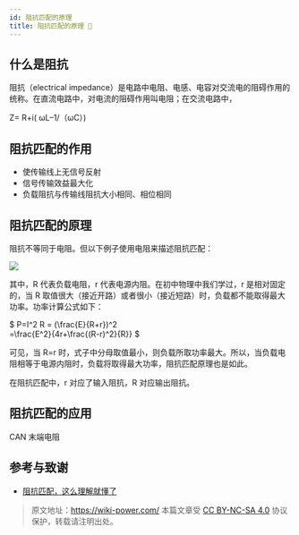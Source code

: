 ```yaml
---
id: 阻抗匹配的原理
title: 阻抗匹配的原理 🚧
---
```


## 什么是阻抗

阻抗（electrical impedance）是电路中电阻、电感、电容对交流电的阻碍作用的统称。在直流电路中，对电流的阻碍作用叫电阻；在交流电路中，

Z= R+i( ωL–1/（ωC）)

## 阻抗匹配的作用

- 使传输线上无信号反射
- 信号传输效益最大化
- 负载阻抗与传输线阻抗大小相同、相位相同

## 阻抗匹配的原理

阻抗不等同于电阻。但以下例子使用电阻来描述阻抗匹配：

![](https://wiki-media-1253965369.cos.ap-guangzhou.myqcloud.com/img/20210831090136.png)

其中，R 代表负载电阻，r 代表电源内阻。在初中物理中我们学过，r 是相对固定的，当 R 取值很大（接近开路）或者很小（接近短路）时，负载都不能取得最大功率。功率计算公式如下：

$
P=I^2 R = (\frac{E}{R+r})^2  
=\frac{E^2}{4r+\frac{(R-r)^2}{R}}
$

可见，当 R=r 时，式子中分母取值最小，则负载所取功率最大。所以，当负载电阻相等于电源内阻时，负载将取得最大功率，阻抗匹配原理也是如此。

在阻抗匹配中，r 对应了输入阻抗，R 对应输出阻抗。

## 阻抗匹配的应用

CAN 末端电阻

## 参考与致谢

- [阻抗匹配，这么理解就懂了](https://zhuanlan.zhihu.com/p/147597588)

> 原文地址：<https://wiki-power.com/>
> 本篇文章受 [CC BY-NC-SA 4.0](https://creativecommons.org/licenses/by/4.0/deed.zh) 协议保护，转载请注明出处。

